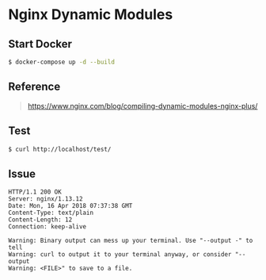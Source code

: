 # Nginx Dynamic Modules

## Start Docker

```bash
$ docker-compose up -d --build
```

## Reference

> https://www.nginx.com/blog/compiling-dynamic-modules-nginx-plus/

## Test

```bash
$ curl http://localhost/test/
```

## Issue

```
HTTP/1.1 200 OK
Server: nginx/1.13.12
Date: Mon, 16 Apr 2018 07:37:38 GMT
Content-Type: text/plain
Content-Length: 12
Connection: keep-alive

Warning: Binary output can mess up your terminal. Use "--output -" to tell
Warning: curl to output it to your terminal anyway, or consider "--output
Warning: <FILE>" to save to a file.
```
